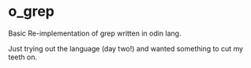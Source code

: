# o_grep

Basic Re-implementation of grep written in odin lang.

Just trying out the language (day two!) and wanted something to cut my teeth on.